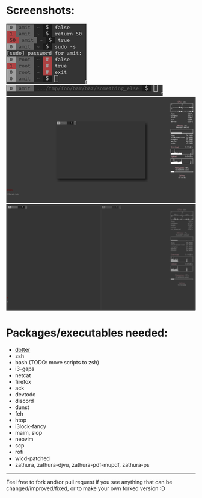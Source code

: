 # Screenshots:
![Prompt Showcase](/img/prompt_showcase.png)
![Prompt Long Path](/img/prompt_long_path.png)
![Floating Terminal](/img/floating_terminal.png)
![Tiled terminals with opacity](/img/tiled_terminals_with_opacity.png)

# Packages/executables needed:
- [dotter](http://www.github.com/SuperCuber/dotter)
- zsh
- bash (TODO: move scripts to zsh)
- i3-gaps
- netcat
- firefox
- ack
- devtodo
- discord
- dunst
- feh
- htop
- i3lock-fancy
- maim, slop
- neovim
- scp
- rofi
- wicd-patched
- zathura, zathura-djvu, zathura-pdf-mupdf, zathura-ps

---

Feel free to fork and/or pull request if you see anything that can be changed/improved/fixed, or to make your own forked version :D
